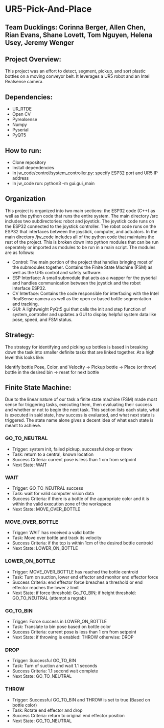 # UR5-Pick-And-Place
## Team Ducklings: Corinna Berger, Allen Chen, Rian Evans, Shane Lovett, Tom Nguyen, Helena Usey, Jeremy Wenger

## Project Overview:
This project was an effort to detect, segment, pickup, and sort plastic bottles on a moving conveyor belt. It leverages a UR5 robot and an Intel Realsense camera. 

## Dependencies:
- UR_RTDE
- Open CV
- Pyrealsense
- Numpy
- Pyserial
- PyQT5

## How to run:
- Clone repository
- Install dependencies
- In jw_code/control/system_controller.py: specify ESP32 port and UR5 IP address
- In jw_code run: python3 -m gui.gui_main

## Organization
This project is organized into two main sections: the ESP32 code (C++) as well as the python code that runs the entire system. The main directory /src includes two subdirectories: robot and joystick. The joystick code runs on the ESP32 connected to the joystick controller. The robot code runs on the ESP32 that interfaces between the joystick, computer, and actuators. In the main directory /jw_code includes all of the python code that maintains the rest of the project. This is broken down into python modules that can be run seperately or imported as modules to be run in a main script. The modules are as follows:

- Control: The main portion of the project that handles bringing most of the submodules together. Contains the Finite State Machine (FSM) as well as the UR5 control and safety software. 
- ESP Interface: A small submodule that acts as a wapper for the pyserial and handles communication between the joystick and the robot interface ESP32.
- CV Interface: Contains the code responsible for interfacing with the Intel RealSense camera as well as the open cv based bottle segmentation and tracking. 
- GUI: A lightweight PyQt5 gui that calls the init and step function of system_controller and updates a GUI to display helpful system data like pose, speed, and FSM status.


## Strategy:
The strategy for identifying and picking up bottles is based in breaking down the task into smaller definite tasks that are linked together. At a high level this looks like: 

Identify bottle Pose, Color, and Velocity -> Pickup bottle -> Place (or throw) bottle in the desired bin -> reset for next bottle

## Finite State Machine:
Due to the linear nature of our task a finite state machine (FSM) made most sense for triggering tasks, executing them, then evaluating their success and whether or not to begin the next task. This section lists each state, what is executed in said state, how success is evaluated, and what next state is triggered. The state name alone gives a decent idea of what each state is meant to achieve. 

### GO_TO_NEUTRAL
- Trigger: system init, failed pickup, successful drop or throw
- Task: return to a central, known location
- Success Criteria: current pose is less than 1 cm from setpoint
- Next State: WAIT

### WAIT
- Trigger: GO_TO_NEUTRAL success
- Task: wait for valid computer vision data
- Success Criteria: if there is a bottle of the appropriate color and it is within the valid execution zone of the workspace
- Next State: MOVE_OVER_BOTTLE

### MOVE_OVER_BOTTLE
- Trigger: WAIT has received a valid bottle
- Task: Move over bottle and track its velocity
- Success Criteria: if the tcp is within 1cm of the desired bottle centroid
- Next State: LOWER_ON_BOTTLE

### LOWER_ON_BOTTLE
- Trigger: MOVE_OVER_BOTTLE has reached the bottle centroid
- Task: Turn on suction, lower end effector and monitor end effector force
- Success Criteria: end effector force breaches a threshold or end effector reaches the lower z limit
- Next State: if force threshold: Go_TO_BIN; if height threshold: GO_TO_NEUTRAL (attempt a regrab)

### GO_TO_BIN
- Trigger: Force success in LOWER_ON_BOTTLE
- Task: Translate to bin pose based on bottle color
- Success Criteria: current pose is less than 1 cm from setpoint
- Next State: if throwing is enabled: THROW otherwise: DROP

### DROP
- Trigger: Successful GO_TO_BIN
- Task: Turn of suction and wait 1.1 seconds
- Success Criteria: 1.1 second wait complete
- Next State: GO_TO_NEUTRAL

### THROW
- Trigger: Successful GO_TO_BIN and THROW is set to true (Based on bottle color)
- Task: Rotate end effector and drop
- Success Criteria: return to original end effector position 
- Next State: GO_TO_NEUTRAL

